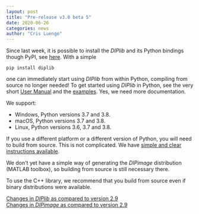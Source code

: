 ```yaml
---
layout: post
title: "Pre-release v3.0 beta 5"
date: 2020-06-26
categories: news
author: "Cris Luengo"
---
```


Since last week, it is possible to install the *DIPlib* and its Python bindings though PyPI,
see [here](https://pypi.org/project/diplib/). With a simple

    pip install diplib

one can immediately start using *DIPlib* from within Python, compiling from source no longer needed!
To get started using *DIPlib* in Python, see the very short [User Manual](/diplib-docs/pydip_user_manual.html)
and the [examples](https://github.com/DIPlib/diplib/tree/master/examples/python). Yes, we need more documentation.

We support:

- Windows, Python versions 3.7 and 3.8.
- macOS, Python versions 3.7 and 3.8.
- Linux, Python versions 3.6, 3.7 and 3.8.

If you use a different platform or a different version of Python, you will need to build from source.
This is not complicated. We have [simple and clear instructions available](https://github.com/DIPlib/diplib/blob/master/INSTALL.md).

We don't yet have a simple way of generating the *DIPimage* distribution (MATLAB toolbox), so building
from source is still necessary there.

To use the C++ library, we recommend that you build from source even if binary distributions were available.

[Changes in *DIPlib* as compared to version 2.9](/changelogs/diplib_3.0b5.html)  
[Changes in *DIPimage* as compared to version 2.9](/changelogs/dipimage_3.0b5.html)
